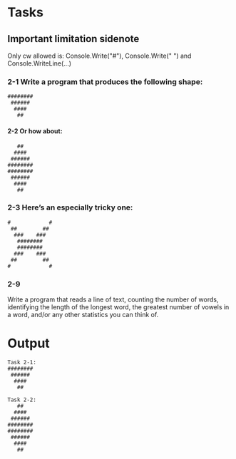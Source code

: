 ﻿# Tasks

## Important limitation sidenote
Only cw allowed is: Console.Write("#"), Console.Write(" ") and Console.WriteLine(...)

### 2-1 Write a program that produces the following shape:
```
########
 ######
  ####
   ##
```

#### 2-2 Or how about:
```
   ##
  ####
 ######
########
########
 ######
  ####
   ##   
```
 
### 2-3 Here’s an especially tricky one:
```
#            #
 ##        ##
  ###    ###
   ########
   ########
  ###    ###
 ##        ##
#            # 
```

### 2-9 
Write a program that reads a line of text, counting the number of words,
identifying the length of the longest word, the greatest number of vowels
in a word, and/or any other statistics you can think of.
 
# Output
```
Task 2-1:
########
 ######
  ####
   ##

Task 2-2:
   ##
  ####
 ######
########
########
 ######
  ####
   ##
```
